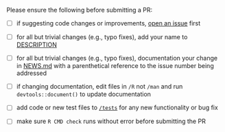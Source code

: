 Please ensure the following before submitting a PR:

 - [ ] if suggesting code changes or improvements, [open an issue](https://github.com/leeper/responserates/issues/new) first
 - [ ] for all but trivial changes (e.g., typo fixes), add your name to [DESCRIPTION](https://github.com/leeper/responserates/blob/master/DESCRIPTION)
 - [ ] for all but trivial changes (e.g., typo fixes), documentation your change in [NEWS.md](https://github.com/leeper/responserates/blob/master/NEWS.md) with a parenthetical reference to the issue number being addressed
 - [ ] if changing documentation, edit files in `/R` not `/man` and run `devtools::document()` to update documentation
 - [ ] add code or new test files to [`/tests`](https://github.com/leeper/responserates/tree/master/tests/testthat) for any new functionality or bug fix
 - [ ] make sure `R CMD check` runs without error before submitting the PR

